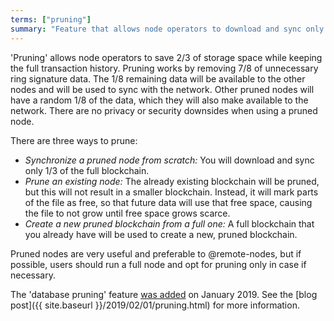```yaml
---
terms: ["pruning"]
summary: "Feature that allows node operators to download and sync only 1/3 of the blockchain"
---
```


'Pruning' allows node operators to save 2/3 of storage space while keeping the full transaction history. Pruning works by removing 7/8 of unnecessary ring signature data. The 1/8 remaining data will be available to the other nodes and will be used to sync with the network. Other pruned nodes will have a random 1/8 of the data, which they will also make available to the network. There are no privacy or security downsides when using a pruned node.

There are three ways to prune:

- *Synchronize a pruned node from scratch:* You will download and sync only 1/3 of the full blockchain.
- *Prune an existing node:* The already existing blockchain will be pruned, but this will not result in a smaller blockchain. Instead, it will mark parts of the file as free, so that future data will use that free space, causing the file to not grow until free space grows scarce.
- *Create a new pruned blockchain from a full one:* A full blockchain that you already have will be used to create a new, pruned blockchain.

Pruned nodes are very useful and preferable to @remote-nodes, but if possible, users should run a full node and opt for pruning only in case if necessary.

The 'database pruning' feature [was added](https://github.com/haven-project/haven/pull/4843) on January 2019. See the [blog post]({{ site.baseurl }}/2019/02/01/pruning.html) for more information.
